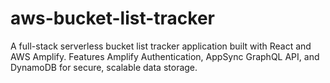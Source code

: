 # aws-bucket-list-tracker
A full-stack serverless bucket list tracker application built with React and AWS Amplify. Features Amplify Authentication, AppSync GraphQL API, and DynamoDB for secure, scalable data storage.
